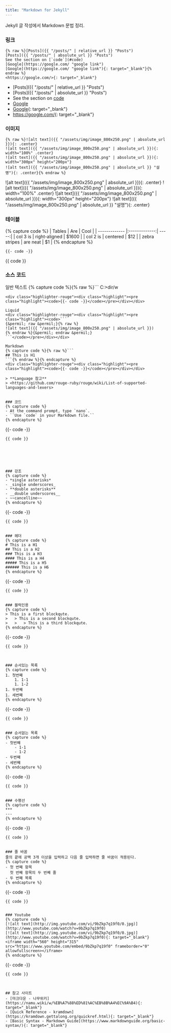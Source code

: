 ```yaml
---
title: "Markdown for Jekyll"
---
```


Jekyll 글 작성에서 Markdown 문법 정리.


### 링크
```
{% raw %}[Posts]({{ "/posts/" | relative_url }} "Posts")
[Posts]({{ "/posts/" | absolute_url }} "Posts")
See the section on [`code`](#code)
[Google](https://google.com/ "google link")
[Google](https://google.com/ "google link"){: target="_blank"}{% endraw %}
<https://google.com/>{: target="_blank"}
```
- [Posts]({{ "/posts/" | relative_url }} "Posts")
- [Posts]({{ "/posts/" | absolute_url }} "Posts")
- See the section on [code](#code)
- [Google](https://google.com/ "google link")
- [Google](https://google.com/ "google link"){: target="_blank"}
- <https://google.com/>{: target="_blank"}


### 이미지
```
{% raw %}![alt text]({{ "/assets/img/image_800x250.png" | absolute_url }}){: .center}
![alt text]({{ "/assets/img/image_800x250.png" | absolute_url }}){: width="100%" .center}
![alt text]({{ "/assets/img/image_800x250.png" | absolute_url }}){: width="300px" height="200px"}
![alt text]({{ "/assets/img/image_800x250.png" | absolute_url }} "설명"){: .center}{% endraw %}
```
![alt text]({{ "/assets/img/image_800x250.png" | absolute_url }}){: .center}
![alt text]({{ "/assets/img/image_800x250.png" | absolute_url }}){: width="100%" .center}
![alt text]({{ "/assets/img/image_800x250.png" | absolute_url }}){: width="300px" height="200px"}
![alt text]({{ "/assets/img/image_800x250.png" | absolute_url }} "설명"){: .center}


### 테이블
{% capture code %}
| Tables        | Are           | Cool  |
| ------------- |:-------------:| -----:|
| col 3 is      | right-aligned | $1600 |
| col 2 is      | centered      |   $12 |
| zebra stripes | are neat      |    $1 |
{% endcapture %}
```
{{- code -}}
```
{{ code }}


### 소스 코드
일반 텍스트
{% capture code %}{% raw %}```
C:\>dir/w
```{% endraw %}{% endcapture %}
<div class="highlighter-rouge"><div class="highlight"><pre class="highlight"><code>{{- code -}}</code></pre></div></div>

Liquid
<div class="highlighter-rouge"><div class="highlight"><pre class="highlight"><code>```
{&permil; raw &permil;}{% raw %}
![alt text]({{ "/assets/img/image_800x250.png" | absolute_url }})
{% endraw %}{&permil; endraw &permil;}
```</code></pre></div></div>

Markdown
{% capture code %}{% raw %}```
## This is H1
```{% endraw %}{% endcapture %}
<div class="highlighter-rouge"><div class="highlight"><pre class="highlight"><code>{{- code -}}</code></pre></div></div>

> **Language 참고**   
> <https://github.com/rouge-ruby/rouge/wiki/List-of-supported-languages-and-lexers>


### 코드
{% capture code %}
- At the command prompt, type `nano`.
- ``Use `code` in your Markdown file.``
{% endcapture %}
```
{{- code -}}
```
{{ code }}






### 강조
{% capture code %}
- *single asterisks*
- _single underscores_
- **double asterisks**
- __double underscores__
- ~~cancelline~~
{% endcapture %}
```
{{- code -}}
```
{{ code }}


### 헤더
{% capture code %}
# This is a H1
## This is a H2
### This is a H3
#### This is a H4
##### This is a H5
###### This is a H6
{% endcapture %}
```
{{- code -}}
```
{{ code }}


### 블럭인용
{% capture code %}
> This is a first blockqute.
>   > This is a second blockqute.
>   >   > This is a third blockqute.
{% endcapture %}
```
{{- code -}}
```
{{ code }}



### 순서있는 목록
{% capture code %}
1. 첫번째
    1. 1-1
    1. 1-2
1. 두번째
1. 세번째
{% endcapture %}
```
{{- code -}}
```
{{ code }}


### 순서없는 목록
{% capture code %}
- 첫번째
    - 1-1
    - 1-2
- 두번째
- 세번째
{% endcapture %}
```
{{- code -}}
```
{{ code }}


### 수평선
{% capture code %}
***
---
{% endcapture %}
```
{{- code -}}
```
{{ code }}


### 줄 바꿈
줄의 끝에 공백 3개 이상을 입력하고 다음 줄 입력하면 줄 바꿈이 적용된다.
{% capture code %}
- 첫 번째 항목   
  첫 번째 항목의 두 번째 줄
- 두 번째 목록
{% endcapture %}
```
{{- code -}}
```
{{ code }}


### Youtube
{% capture code %}
[![alt text](http://img.youtube.com/vi/9bZkp7q19f0/0.jpg)](http://www.youtube.com/watch?v=9bZkp7q19f0)
[![alt text](http://img.youtube.com/vi/9bZkp7q19f0/0.jpg)](http://www.youtube.com/watch?v=9bZkp7q19f0){: target="_blank"}
<iframe width="560" height="315" src="https://www.youtube.com/embed/9bZkp7q19f0" frameborder="0" allowfullscreen></iframe>
{% endcapture %}
```
{{- code -}}
```
{{ code }}



## 참고 사이트
- [마크다운 - 나무위키](https://namu.wiki/w/%EB%A7%88%ED%81%AC%EB%8B%A4%EC%9A%B4){: target="_blank"}
- [Quick Reference - kramdown](https://kramdown.gettalong.org/quickref.html){: target="_blank"}
- [Basic Syntax - Markdown Guide](https://www.markdownguide.org/basic-syntax/){: target="_blank"}


